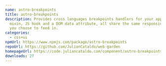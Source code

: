 ```yaml
---
name: astro-breakpoints
title: astro-breakpoints
description: Provides cross languages breakpoints handlers for your app. SCSS
  mixin, JS hook and a DOM data attribute, all share the same responsive scale
  you choose to feed in.
categories:
  - css+ui
npmUrl: https://www.npmjs.com/package/astro-breakpoints
repoUrl: https://github.com/JulianCataldo/web-garden
homepageUrl: https://code.juliancataldo.com/component/astro-breakpoints
downloads: 27
---
```

